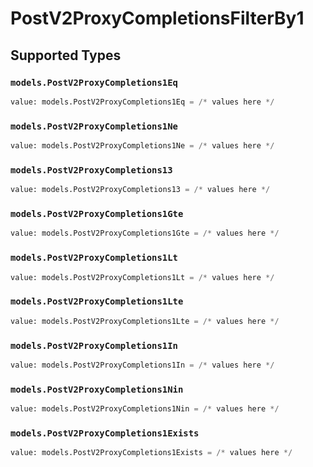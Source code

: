 # PostV2ProxyCompletionsFilterBy1


## Supported Types

### `models.PostV2ProxyCompletions1Eq`

```python
value: models.PostV2ProxyCompletions1Eq = /* values here */
```

### `models.PostV2ProxyCompletions1Ne`

```python
value: models.PostV2ProxyCompletions1Ne = /* values here */
```

### `models.PostV2ProxyCompletions13`

```python
value: models.PostV2ProxyCompletions13 = /* values here */
```

### `models.PostV2ProxyCompletions1Gte`

```python
value: models.PostV2ProxyCompletions1Gte = /* values here */
```

### `models.PostV2ProxyCompletions1Lt`

```python
value: models.PostV2ProxyCompletions1Lt = /* values here */
```

### `models.PostV2ProxyCompletions1Lte`

```python
value: models.PostV2ProxyCompletions1Lte = /* values here */
```

### `models.PostV2ProxyCompletions1In`

```python
value: models.PostV2ProxyCompletions1In = /* values here */
```

### `models.PostV2ProxyCompletions1Nin`

```python
value: models.PostV2ProxyCompletions1Nin = /* values here */
```

### `models.PostV2ProxyCompletions1Exists`

```python
value: models.PostV2ProxyCompletions1Exists = /* values here */
```

